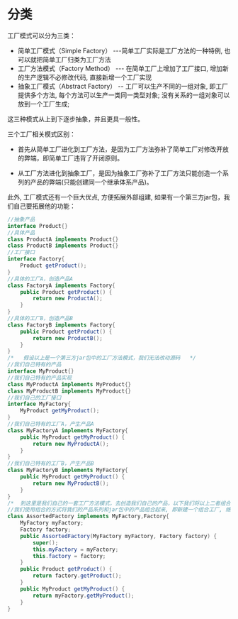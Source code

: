 # 分类

工厂模式可以分为三类： 

- 简单工厂模式（Simple Factory） ---简单工厂实际是工厂方法的一种特例, 也可以就把简单工厂归类为工厂方法
- 工厂方法模式（Factory Method） --- 在简单工厂上增加了工厂接口, 增加新的生产逻辑不必修改代码, 直接新增一个工厂实现
- 抽象工厂模式（Abstract Factory） -- 工厂可以生产不同的一组对象, 即工厂提供多个方法, 每个方法可以生产一类同一类型对象; 没有关系的一组对象可以放到一个工厂生成;

 这三种模式从上到下逐步抽象，并且更具一般性。

 三个工厂相关模式区别：

*   首先从简单工厂进化到工厂方法，是因为工厂方法弥补了简单工厂对修改开放的弊端，即简单工厂违背了开闭原则。

*   从工厂方法进化到抽象工厂，是因为抽象工厂弥补了工厂方法只能创造一个系列的产品的弊端(只能创建同一个继承体系产品)。


此外, 工厂模式还有一个巨大优点, 方便拓展外部组建, 如果有一个第三方jar包，我们自己要拓展他的功能：

```java
//抽象产品
interface Product{}
//具体产品
class ProductA implements Product{}
class ProductB implements Product{}
//工厂接口
interface Factory{
    Product getProduct();
}
//具体的工厂A，创造产品A
class FactoryA implements Factory{
    public Product getProduct() {
        return new ProductA();
    }
}
//具体的工厂B，创造产品B
class FactoryB implements Factory{
    public Product getProduct() {
        return new ProductB();
    }
}
/*   假设以上是一个第三方jar包中的工厂方法模式，我们无法改动源码   */
//我们自己特有的产品
interface MyProduct{}
//我们自己特有的产品实现
class MyProductA implements MyProduct{}
class MyProductB implements MyProduct{}
//我们自己的工厂接口
interface MyFactory{
    MyProduct getMyProduct();
}
//我们自己特有的工厂A，产生产品A
class MyFactoryA implements MyFactory{
    public MyProduct getMyProduct() {
        return new MyProductA();
    }
}
//我们自己特有的工厂B，产生产品B
class MyFactoryB implements MyFactory{
    public MyProduct getMyProduct() {
        return new MyProductB();
    }
}
/*  到这里是我们自己的一套工厂方法模式，去创造我们自己的产品，以下我们将以上二者组合   */
//我们使用组合的方式将我们的产品系列和jar包中的产品组合起来, 即新建一个组合工厂, 继承我们自己原有工厂接口and第三方组建接口
class AssortedFactory implements MyFactory,Factory{
    MyFactory myFactory;
    Factory factory;
    public AssortedFactory(MyFactory myFactory, Factory factory) {
        super();
        this.myFactory = myFactory;
        this.factory = factory;
    }
    public Product getProduct() {
        return factory.getProduct();
    }
    public MyProduct getMyProduct() {
        return myFactory.getMyProduct();
    }
}

``` 